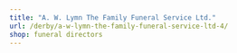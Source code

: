 ```yaml
---
title: "A. W. Lymn The Family Funeral Service Ltd."
url: /derby/a-w-lymn-the-family-funeral-service-ltd-4/
shop: funeral directors
---
```

